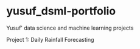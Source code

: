 # yusuf_dsml-portfolio
Yusuf' data science and machine learning projects

Project 1: Daily Rainfall Forecasting
